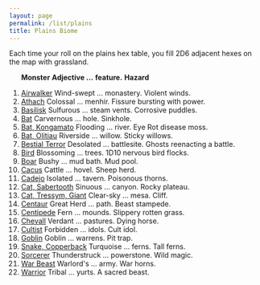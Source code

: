 ```yaml
---
layout: page
permalink: /list/plains
title: Plains Biome
---
```


Each time your roll on the plains hex table, you fill 2D6 adjacent hexes on the map with grassland.
<br>

&nbsp; &nbsp; &nbsp; <span class="a">**Monster**</span> <span class="bb">**Adjective ...**</span> <span class="cc">**feature.**</span> **Hazard**

1. <span class="a">[Airwalker](/monsters/airwalker)</span> <span class="b">Wind-swept ...</span>  <span class="c">monastery.</span> <span class="d">Violent winds.</span>
1. <span class="a">[Athach](/monsters/athach)</span> <span class="b">Colossal ...</span>  <span class="c">menhir.</span> <span class="d">Fissure bursting with power.</span>
1. <span class="a">[Basilisk](/monsters/basilisk)</span> <span class="b">Sulfurous ...</span>  <span class="c">steam vents.</span> <span class="d">Corrosive puddles.</span>
1. <span class="a">[Bat](/monsters/bat)</span> <span class="b">Carvernous ...</span>  <span class="c">hole.</span> <span class="d">Sinkhole.</span>
1. <span class="a">[Bat, Kongamato](/monsters/bat-kongamato)</span> <span class="b">Flooding ...</span>  <span class="c">river.</span> <span class="d">Eye Rot disease moss.</span>
1. <span class="a">[Bat, Olitiau](/monsters/bat-olitiau)</span> <span class="b">Riverside ...</span>  <span class="c">willow.</span> <span class="d">Sticky willows.</span>
1. <span class="a">[Bestial Terror](/monsters/bestial-terror)</span> <span class="b">Desolated ...</span>  <span class="c">battlesite.</span> <span class="d">Ghosts reenacting a battle.</span>
1. <span class="a">[Bird](/monsters/bird)</span> <span class="b">Blossoming ...</span>  <span class="c">trees.</span> <span class="d">1D10 nervous bird flocks.</span>
1. <span class="a">[Boar](/monsters/boar)</span> <span class="b">Bushy ...</span>  <span class="c">mud bath.</span> <span class="d">Mud pool.</span>
1. <span class="a">[Cacus](/monsters/cacus)</span> <span class="b">Cattle ...</span>  <span class="c">hovel.</span> <span class="d">Sheep herd.</span>
1. <span class="a">[Cadejo](/monsters/cadejo)</span> <span class="b">Isolated ...</span>  <span class="c">tavern.</span> <span class="d">Poisonous thorns.</span>
1. <span class="a">[Cat, Sabertooth](/monsters/cat-sabertooth)</span> <span class="b">Sinuous ...</span>  <span class="c">canyon.</span> <span class="d">Rocky plateau.</span>
1. <span class="a">[Cat, Tressym, Giant](/monsters/cat-tressym-giant)</span> <span class="b">Clear-sky ...</span>  <span class="c">mesa.</span> <span class="d">Cliff.</span>
1. <span class="a">[Centaur](/monsters/centaur)</span> <span class="b">Great Herd ...</span>  <span class="c">path.</span> <span class="d">Beast stampede.</span>
1. <span class="a">[Centipede](/monsters/centipede)</span> <span class="b">Fern ...</span>  <span class="c">mounds.</span> <span class="d">Slippery rotten grass.</span>
1. <span class="a">[Chevall](/monsters/chevall)</span> <span class="b">Verdant ...</span>  <span class="c">pastures.</span> <span class="d">Dying horse.</span>
1. <span class="a">[Cultist](/monsters/cultist)</span> <span class="b">Forbidden ...</span>  <span class="c">idols.</span> <span class="d">Cult idol.</span>
1. <span class="a">[Goblin](/monsters/goblin)</span> <span class="b">Goblin ...</span>  <span class="c">warrens.</span> <span class="d">Pit trap.</span>
1. <span class="a">[Snake, Copperback](/monsters/snake-copperback)</span> <span class="b">Turquoise ...</span>  <span class="c">ferns.</span> <span class="d">Tall ferns.</span>
1. <span class="a">[Sorcerer](/monsters/sorcerer)</span> <span class="b">Thunderstruck ...</span>  <span class="c">powerstone.</span> <span class="d">Wild magic.</span>
1. <span class="a">[War Beast](/monsters/war-beast)</span> <span class="b">Warlord's ...</span>  <span class="c">army.</span> <span class="d">War horns.</span>
1. <span class="a">[Warrior](/monsters/warrior)</span> <span class="b">Tribal ...</span>  <span class="c">yurts.</span> <span class="d">A sacred beast.</span>

